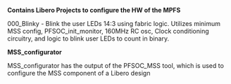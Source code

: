 **Contains Libero Projects to configure the HW of the MPFS**

000_Blinky - Blink the user LEDs 14:3 using fabric logic. Utilizes minimum MSS config, PFSOC_init_monitor, 160MHz RC osc, Clock conditioning circuitry, and logic to blink user LEDs to count in binary.

**MSS_configurator**

MSS_configurator has the output of the PFSOC_MSS tool, which is used to configure the MSS component of a Libero design

